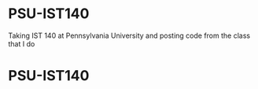 # PSU-IST140
Taking IST 140 at Pennsylvania University and posting code from the class that I do
# PSU-IST140
